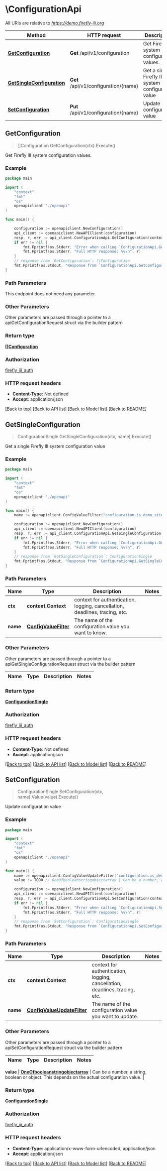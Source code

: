 # \ConfigurationApi

All URIs are relative to *https://demo.firefly-iii.org*

Method | HTTP request | Description
------------- | ------------- | -------------
[**GetConfiguration**](ConfigurationApi.md#GetConfiguration) | **Get** /api/v1/configuration | Get Firefly III system configuration values.
[**GetSingleConfiguration**](ConfigurationApi.md#GetSingleConfiguration) | **Get** /api/v1/configuration/{name} | Get a single Firefly III system configuration value
[**SetConfiguration**](ConfigurationApi.md#SetConfiguration) | **Put** /api/v1/configuration/{name} | Update configuration value



## GetConfiguration

> []Configuration GetConfiguration(ctx).Execute()

Get Firefly III system configuration values.



### Example

```go
package main

import (
    "context"
    "fmt"
    "os"
    openapiclient "./openapi"
)

func main() {

    configuration := openapiclient.NewConfiguration()
    api_client := openapiclient.NewAPIClient(configuration)
    resp, r, err := api_client.ConfigurationApi.GetConfiguration(context.Background()).Execute()
    if err != nil {
        fmt.Fprintf(os.Stderr, "Error when calling `ConfigurationApi.GetConfiguration``: %v\n", err)
        fmt.Fprintf(os.Stderr, "Full HTTP response: %v\n", r)
    }
    // response from `GetConfiguration`: []Configuration
    fmt.Fprintf(os.Stdout, "Response from `ConfigurationApi.GetConfiguration`: %v\n", resp)
}
```

### Path Parameters

This endpoint does not need any parameter.

### Other Parameters

Other parameters are passed through a pointer to a apiGetConfigurationRequest struct via the builder pattern


### Return type

[**[]Configuration**](Configuration.md)

### Authorization

[firefly_iii_auth](../README.md#firefly_iii_auth)

### HTTP request headers

- **Content-Type**: Not defined
- **Accept**: application/json

[[Back to top]](#) [[Back to API list]](../README.md#documentation-for-api-endpoints)
[[Back to Model list]](../README.md#documentation-for-models)
[[Back to README]](../README.md)


## GetSingleConfiguration

> ConfigurationSingle GetSingleConfiguration(ctx, name).Execute()

Get a single Firefly III system configuration value



### Example

```go
package main

import (
    "context"
    "fmt"
    "os"
    openapiclient "./openapi"
)

func main() {
    name := openapiclient.ConfigValueFilter("configuration.is_demo_site") // ConfigValueFilter | The name of the configuration value you want to know.

    configuration := openapiclient.NewConfiguration()
    api_client := openapiclient.NewAPIClient(configuration)
    resp, r, err := api_client.ConfigurationApi.GetSingleConfiguration(context.Background(), name).Execute()
    if err != nil {
        fmt.Fprintf(os.Stderr, "Error when calling `ConfigurationApi.GetSingleConfiguration``: %v\n", err)
        fmt.Fprintf(os.Stderr, "Full HTTP response: %v\n", r)
    }
    // response from `GetSingleConfiguration`: ConfigurationSingle
    fmt.Fprintf(os.Stdout, "Response from `ConfigurationApi.GetSingleConfiguration`: %v\n", resp)
}
```

### Path Parameters


Name | Type | Description  | Notes
------------- | ------------- | ------------- | -------------
**ctx** | **context.Context** | context for authentication, logging, cancellation, deadlines, tracing, etc.
**name** | [**ConfigValueFilter**](.md) | The name of the configuration value you want to know. | 

### Other Parameters

Other parameters are passed through a pointer to a apiGetSingleConfigurationRequest struct via the builder pattern


Name | Type | Description  | Notes
------------- | ------------- | ------------- | -------------


### Return type

[**ConfigurationSingle**](ConfigurationSingle.md)

### Authorization

[firefly_iii_auth](../README.md#firefly_iii_auth)

### HTTP request headers

- **Content-Type**: Not defined
- **Accept**: application/json

[[Back to top]](#) [[Back to API list]](../README.md#documentation-for-api-endpoints)
[[Back to Model list]](../README.md#documentation-for-models)
[[Back to README]](../README.md)


## SetConfiguration

> ConfigurationSingle SetConfiguration(ctx, name).Value(value).Execute()

Update configuration value



### Example

```go
package main

import (
    "context"
    "fmt"
    "os"
    openapiclient "./openapi"
)

func main() {
    name := openapiclient.ConfigValueUpdateFilter("configuration.is_demo_site") // ConfigValueUpdateFilter | The name of the configuration value you want to update.
    value := TODO // OneOfbooleanstringobjectarray | Can be a number, a string, boolean or object. This depends on the actual configuration value.

    configuration := openapiclient.NewConfiguration()
    api_client := openapiclient.NewAPIClient(configuration)
    resp, r, err := api_client.ConfigurationApi.SetConfiguration(context.Background(), name).Value(value).Execute()
    if err != nil {
        fmt.Fprintf(os.Stderr, "Error when calling `ConfigurationApi.SetConfiguration``: %v\n", err)
        fmt.Fprintf(os.Stderr, "Full HTTP response: %v\n", r)
    }
    // response from `SetConfiguration`: ConfigurationSingle
    fmt.Fprintf(os.Stdout, "Response from `ConfigurationApi.SetConfiguration`: %v\n", resp)
}
```

### Path Parameters


Name | Type | Description  | Notes
------------- | ------------- | ------------- | -------------
**ctx** | **context.Context** | context for authentication, logging, cancellation, deadlines, tracing, etc.
**name** | [**ConfigValueUpdateFilter**](.md) | The name of the configuration value you want to update. | 

### Other Parameters

Other parameters are passed through a pointer to a apiSetConfigurationRequest struct via the builder pattern


Name | Type | Description  | Notes
------------- | ------------- | ------------- | -------------

 **value** | [**OneOfbooleanstringobjectarray**](oneOf&lt;boolean,string,object,array&gt;.md) | Can be a number, a string, boolean or object. This depends on the actual configuration value. | 

### Return type

[**ConfigurationSingle**](ConfigurationSingle.md)

### Authorization

[firefly_iii_auth](../README.md#firefly_iii_auth)

### HTTP request headers

- **Content-Type**: application/x-www-form-urlencoded, application/json
- **Accept**: application/json

[[Back to top]](#) [[Back to API list]](../README.md#documentation-for-api-endpoints)
[[Back to Model list]](../README.md#documentation-for-models)
[[Back to README]](../README.md)

